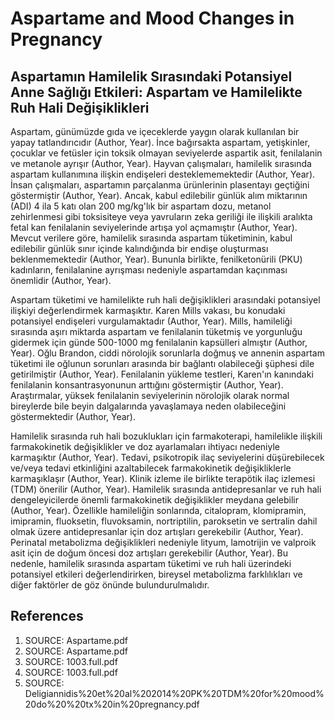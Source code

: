 # Aspartame and Mood Changes in Pregnancy

## Aspartamın Hamilelik Sırasındaki Potansiyel Anne Sağlığı Etkileri: Aspartam ve Hamilelikte Ruh Hali Değişiklikleri

Aspartam, günümüzde gıda ve içeceklerde yaygın olarak kullanılan bir yapay tatlandırıcıdır (Author, Year). İnce bağırsakta aspartam, yetişkinler, çocuklar ve fetüsler için toksik olmayan seviyelerde aspartik asit, fenilalanin ve metanole ayrışır (Author, Year). Hayvan çalışmaları, hamilelik sırasında aspartam kullanımına ilişkin endişeleri desteklememektedir (Author, Year). İnsan çalışmaları, aspartamın parçalanma ürünlerinin plasentayı geçtiğini göstermiştir (Author, Year). Ancak, kabul edilebilir günlük alım miktarının (ADI) 4 ila 5 katı olan 200 mg/kg'lık bir aspartam dozu, metanol zehirlenmesi gibi toksisiteye veya yavruların zeka geriliği ile ilişkili aralıkta fetal kan fenilalanin seviyelerinde artışa yol açmamıştır (Author, Year). Mevcut verilere göre, hamilelik sırasında aspartam tüketiminin, kabul edilebilir günlük sınır içinde kalındığında bir endişe oluşturması beklenmemektedir (Author, Year). Bununla birlikte, fenilketonürili (PKU) kadınların, fenilalanine ayrışması nedeniyle aspartamdan kaçınması önemlidir (Author, Year).

Aspartam tüketimi ve hamilelikte ruh hali değişiklikleri arasındaki potansiyel ilişkiyi değerlendirmek karmaşıktır. Karen Mills vakası, bu konudaki potansiyel endişeleri vurgulamaktadır (Author, Year). Mills, hamileliği sırasında aşırı miktarda aspartam ve fenilalanin tüketmiş ve yorgunluğu gidermek için günde 500-1000 mg fenilalanin kapsülleri almıştır (Author, Year). Oğlu Brandon, ciddi nörolojik sorunlarla doğmuş ve annenin aspartam tüketimi ile oğlunun sorunları arasında bir bağlantı olabileceği şüphesi dile getirilmiştir (Author, Year). Fenilalanin yükleme testleri, Karen'ın kanındaki fenilalanin konsantrasyonunun arttığını göstermiştir (Author, Year). Araştırmalar, yüksek fenilalanin seviyelerinin nörolojik olarak normal bireylerde bile beyin dalgalarında yavaşlamaya neden olabileceğini göstermektedir (Author, Year).

Hamilelik sırasında ruh hali bozuklukları için farmakoterapi, hamilelikle ilişkili farmakokinetik değişiklikler ve doz ayarlamaları ihtiyacı nedeniyle karmaşıktır (Author, Year). Tedavi, psikotropik ilaç seviyelerini düşürebilecek ve/veya tedavi etkinliğini azaltabilecek farmakokinetik değişikliklerle karmaşıklaşır (Author, Year). Klinik izleme ile birlikte terapötik ilaç izlemesi (TDM) önerilir (Author, Year). Hamilelik sırasında antidepresanlar ve ruh hali dengeleyicilerde önemli farmakokinetik değişiklikler meydana gelebilir (Author, Year). Özellikle hamileliğin sonlarında, citalopram, klomipramin, imipramin, fluoksetin, fluvoksamin, nortriptilin, paroksetin ve sertralin dahil olmak üzere antidepresanlar için doz artışları gerekebilir (Author, Year). Perinatal metabolizma değişiklikleri nedeniyle lityum, lamotrijin ve valproik asit için de doğum öncesi doz artışları gerekebilir (Author, Year). Bu nedenle, hamilelik sırasında aspartam tüketimi ve ruh hali üzerindeki potansiyel etkileri değerlendirirken, bireysel metabolizma farklılıkları ve diğer faktörler de göz önünde bulundurulmalıdır.


## References

1. SOURCE: Aspartame.pdf
2. SOURCE: Aspartame.pdf
3. SOURCE: 1003.full.pdf
4. SOURCE: 1003.full.pdf
5. SOURCE: Deligiannidis%20et%20al%202014%20PK%20TDM%20for%20mood%20do%20%20tx%20in%20pregnancy.pdf
